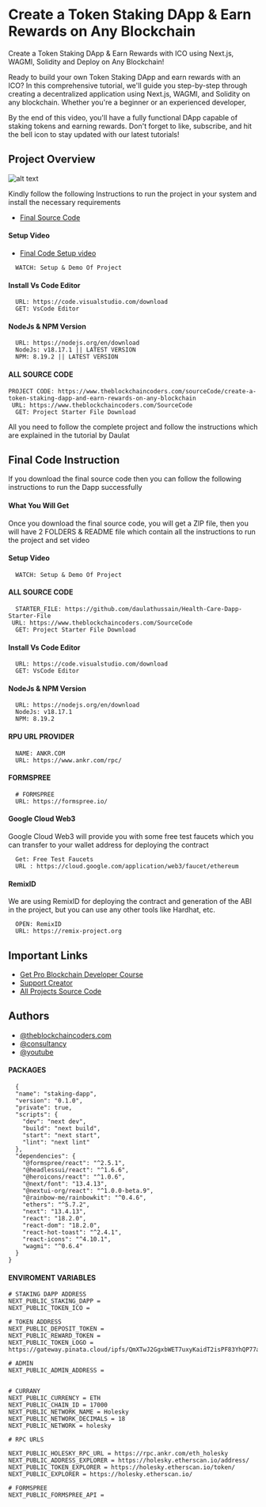 # Create a Token Staking DApp & Earn Rewards on Any Blockchain

Create a Token Staking DApp & Earn Rewards with ICO using Next.js, WAGMI, Solidity and Deploy on Any Blockchain!

Ready to build your own Token Staking DApp and earn rewards with an ICO? In this comprehensive tutorial, we'll guide you step-by-step through creating a decentralized application using Next.js, WAGMI, and Solidity on any blockchain. Whether you're a beginner or an experienced developer,

By the end of this video, you'll have a fully functional DApp capable of staking tokens and earning rewards. Don't forget to like, subscribe, and hit the bell icon to stay updated with our latest tutorials!

## Project Overview

![alt text](https://www.daulathussain.com/wp-content/uploads/2024/08/Create-a-Token-Staking-DApp-Earn-Rewards-on-Any-Blockchain.jpg)

Kindly follow the following Instructions to run the project in your system and install the necessary requirements

- [Final Source Code](https://www.theblockchaincoders.com/sourceCode/create-a-token-staking-dapp-and-earn-rewards-on-any-blockchain)

#### Setup Video

- [Final Code Setup video](https://youtu.be/VaIf4wkzl4c?si=xNvjLuauIxmq87IP)

```
  WATCH: Setup & Demo Of Project
```

#### Install Vs Code Editor

```
  URL: https://code.visualstudio.com/download
  GET: VsCode Editor
```

#### NodeJs & NPM Version

```
  URL: https://nodejs.org/en/download
  NodeJs: v18.17.1 || LATEST VERSION
  NPM: 8.19.2 || LATEST VERSION
```

#### ALL SOURCE CODE

```
PROJECT CODE: https://www.theblockchaincoders.com/sourceCode/create-a-token-staking-dapp-and-earn-rewards-on-any-blockchain
 URL: https://www.theblockchaincoders.com/SourceCode
  GET: Project Starter File Download
```

All you need to follow the complete project and follow the instructions which are explained in the tutorial by Daulat

## Final Code Instruction

If you download the final source code then you can follow the following instructions to run the Dapp successfully

#### What You Will Get

Once you download the final source code, you will get a ZIP file, then you will have 2 FOLDERS & README file which contain all the instructions to run the project and set video

#### Setup Video

```
  WATCH: Setup & Demo Of Project
```

#### ALL SOURCE CODE

```
  STARTER_FILE: https://github.com/daulathussain/Health-Care-Dapp-Starter-File
 URL: https://www.theblockchaincoders.com/SourceCode
  GET: Project Starter File Download
```

#### Install Vs Code Editor

```
  URL: https://code.visualstudio.com/download
  GET: VsCode Editor
```

#### NodeJs & NPM Version

```
  URL: https://nodejs.org/en/download
  NodeJs: v18.17.1
  NPM: 8.19.2
```

#### RPU URL PROVIDER

```
  NAME: ANKR.COM
  URL: https://www.ankr.com/rpc/
```

#### FORMSPREE

```
  # FORMSPREE
  URL: https://formspree.io/
```

#### Google Cloud Web3

Google Cloud Web3 will provide you with some free test faucets which you can transfer to your wallet address for deploying the contract

```
  Get: Free Test Faucets
  URL : https://cloud.google.com/application/web3/faucet/ethereum
```

#### RemixID

We are using RemixID for deploying the contract and generation of the ABI in the project, but you can use any other tools like Hardhat, etc.

```
  OPEN: RemixID
  URL: https://remix-project.org
```

## Important Links

- [Get Pro Blockchain Developer Course](https://www.theblockchaincoders.com/pro-nft-marketplace)
- [Support Creator](https://bit.ly/Support-Creator)
- [All Projects Source Code](https://www.theblockchaincoders.com/SourceCode)

## Authors

- [@theblockchaincoders.com](https://www.theblockchaincoders.com/)
- [@consultancy](https://www.theblockchaincoders.com/consultancy)
- [@youtube](https://www.youtube.com/@daulathussain)

#### PACKAGES

```
  {
  "name": "staking-dapp",
  "version": "0.1.0",
  "private": true,
  "scripts": {
    "dev": "next dev",
    "build": "next build",
    "start": "next start",
    "lint": "next lint"
  },
  "dependencies": {
    "@formspree/react": "^2.5.1",
    "@headlessui/react": "^1.6.6",
    "@heroicons/react": "^1.0.6",
    "@next/font": "13.4.13",
    "@nextui-org/react": "^1.0.0-beta.9",
    "@rainbow-me/rainbowkit": "^0.4.6",
    "ethers": "^5.7.2",
    "next": "13.4.13",
    "react": "18.2.0",
    "react-dom": "18.2.0",
    "react-hot-toast": "^2.4.1",
    "react-icons": "^4.10.1",
    "wagmi": "^0.6.4"
  }
}

```

#### ENVIROMENT VARIABLES

```
# STAKING DAPP ADDRESS
NEXT_PUBLIC_STAKING_DAPP =
NEXT_PUBLIC_TOKEN_ICO =

# TOKEN ADDRESS
NEXT_PUBLIC_DEPOSIT_TOKEN =
NEXT_PUBLIC_REWARD_TOKEN =
NEXT_PUBLIC_TOKEN_LOGO = https://gateway.pinata.cloud/ipfs/QmXTwJ2GgxbWET7uxyKaidT2isPF83YhQP77acskvZbCGu

# ADMIN
NEXT_PUBLIC_ADMIN_ADDRESS =


# CURRANY
NEXT_PUBLIC_CURRENCY = ETH
NEXT_PUBLIC_CHAIN_ID = 17000
NEXT_PUBLIC_NETWORK_NAME = Holesky
NEXT_PUBLIC_NETWORK_DECIMALS = 18
NEXT_PUBLIC_NETWORK = holesky

# RPC URLS

NEXT_PUBLIC_HOLESKY_RPC_URL = https://rpc.ankr.com/eth_holesky
NEXT_PUBLIC_ADDRESS_EXPLORER = https://holesky.etherscan.io/address/
NEXT_PUBLIC_TOKEN_EXPLORER = https://holesky.etherscan.io/token/
NEXT_PUBLIC_EXPLORER = https://holesky.etherscan.io/

# FORMSPREE
NEXT_PUBLIC_FORMSPREE_API =

```

